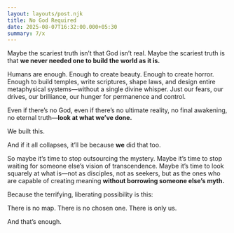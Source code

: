 ```yaml
---
layout: layouts/post.njk
title: No God Required
date: 2025-08-07T16:32:00.000+05:30
summary: 7/x
---
```

Maybe the scariest truth isn’t that God isn’t real.
Maybe the scariest truth is that **we never needed one to build the world as it is.**

Humans are enough. Enough to create beauty. Enough to create horror. Enough to build temples, write scriptures, shape laws, and design entire metaphysical systems—without a single divine whisper. Just our fears, our drives, our brilliance, our hunger for permanence and control.

Even if there’s no God, even if there’s no ultimate reality, no final awakening, no eternal truth—**look at what we’ve done.**

We built this.

And if it all collapses, it’ll be because **we** did that too.

So maybe it’s time to stop outsourcing the mystery. Maybe it’s time to stop waiting for someone else’s vision of transcendence. Maybe it’s time to look squarely at what is—not as disciples, not as seekers, but as the ones who are capable of creating meaning **without borrowing someone else’s myth.**

Because the terrifying, liberating possibility is this:

There is no map.
There is no chosen one.
There is only us.

And that’s enough.
